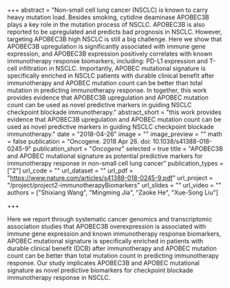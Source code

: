 +++
abstract = "Non-small cell lung cancer (NSCLC) is known to carry heavy mutation load. Besides smoking, cytidine deaminase APOBEC3B plays a key role in the mutation process of NSCLC. APOBEC3B is also reported to be upregulated and predicts bad prognosis in NSCLC. However, targeting APOBEC3B high NSCLC is still a big challenge. Here we show that APOBEC3B upregulation is significantly associated with immune gene expression, and APOBEC3B expression positively correlates with known immunotherapy response biomarkers, including: PD-L1 expression and T-cell infiltration in NSCLC. Importantly, APOBEC mutational signature is specifically enriched in NSCLC patients with durable clinical benefit after immunotherapy and APOBEC mutation count can be better than total mutation in predicting immunotherapy response. In together, this work provides evidence that APOBEC3B upregulation and APOBEC mutation count can be used as novel predictive markers in guiding NSCLC checkpoint blockade immunotherapy."
abstract_short = "this work provides evidence that APOBEC3B upregulation and APOBEC mutation count can be used as novel predictive markers in guiding NSCLC checkpoint blockade immunotherapy."
date = "2018-04-26"
image = ""
image_preview = ""
math = false
publication = "Oncogene. 2018 Apr 26. doi: 10.1038/s41388-018-0245-9"
publication_short = "*Oncogene*"
selected = true
title = "APOBEC3B and APOBEC mutational signature as potential predictive markers for immunotherapy response in non-small cell lung cancer"
publication_types = ["2"]
url_code = ""
url_dataset = ""
url_pdf = "https://www.nature.com/articles/s41388-018-0245-9.pdf"
url_project = "/project/project2-immunotherapyBiomarkers"
url_slides = ""
url_video = ""
authors = ["Shixiang Wang", "Mingming Jia", "Zaoke He", "Xue-Song Liu"]

+++


Here we report through systematic cancer genomics and transcriptomic association studies that APOBEC3B overexpression is associated with immune gene expression and known immunotherapy response biomarkers, APOBEC mutational signature is specifically enriched in patients with durable clinical benefit (DCB) after immunotherapy and APOBEC mutation count can be better than total mutation count in predicting immunotherapy response. Our study implicates APOBEC3B and APOBEC mutational signature as novel predictive biomarkers for checkpoint blockade immunotherapy response in NSCLC.
